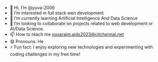 - 👋 Hi, I’m @yuva-2006
- 👀 I’m interested in full stack wen development
- 🌱 I’m currently learning Artificial Intelligence And Data Science
- 💞️ I’m looking to collaborate on projects related to web development or AI/Data Science.
- 📫 How to reach me yuvarajm.aids2023@citchennai.net
- 😄 Pronouns: He
- ⚡ Fun fact: I enjoy exploring new technologies and experimenting with coding challenges in my free time!

<!---
yuva-2006/yuva-2006 is a ✨ special ✨ repository because its `README.md` (this file) appears on your GitHub profile.
You can click the Preview link to take a look at your changes.
--->
